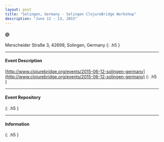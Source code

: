 ```yaml
---
layout: post
title: "Solingen, Germany - Solingen ClojureBridge Workshop"
description: "June 12 - 13, 2015"
---
```


#### @

Merscheider Straße 3, 42699, Solingen, Germany
{: .h5 }

---

#### Event Description

[http://www.clojurebridge.org/events/2015-06-12-solingen-germany](http://www.clojurebridge.org/events/2015-06-12-solingen-germany)
{: .h5 }

---

#### Event Repository

{: .h5 }

---

#### Information

{: .h5 }